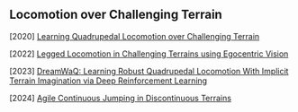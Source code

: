 ## Locomotion over Challenging Terrain

[2020] [Learning Quadrupedal Locomotion over Challenging Terrain](https://arxiv.org/abs/2010.11251)

[2022] [Legged Locomotion in Challenging Terrains using Egocentric Vision](https://arxiv.org/abs/2211.07638)

[2023] [DreamWaQ: Learning Robust Quadrupedal Locomotion With Implicit Terrain Imagination via Deep Reinforcement Learning](https://arxiv.org/abs/2301.10602)

[2024] [Agile Continuous Jumping in Discontinuous Terrains](https://arxiv.org/abs/2409.10923)